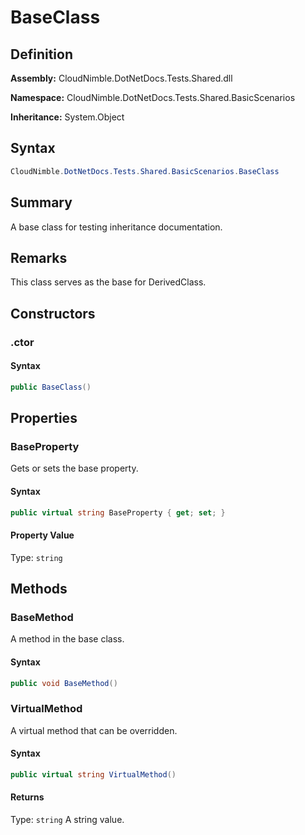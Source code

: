 # BaseClass

## Definition

**Assembly:** CloudNimble.DotNetDocs.Tests.Shared.dll

**Namespace:** CloudNimble.DotNetDocs.Tests.Shared.BasicScenarios

**Inheritance:** System.Object

## Syntax

```csharp
CloudNimble.DotNetDocs.Tests.Shared.BasicScenarios.BaseClass
```

## Summary

A base class for testing inheritance documentation.

## Remarks

This class serves as the base for DerivedClass.

## Constructors

### .ctor

#### Syntax

```csharp
public BaseClass()
```

## Properties

### BaseProperty

Gets or sets the base property.

#### Syntax

```csharp
public virtual string BaseProperty { get; set; }
```

#### Property Value

Type: `string`

## Methods

### BaseMethod

A method in the base class.

#### Syntax

```csharp
public void BaseMethod()
```

### VirtualMethod

A virtual method that can be overridden.

#### Syntax

```csharp
public virtual string VirtualMethod()
```

#### Returns

Type: `string`
A string value.

